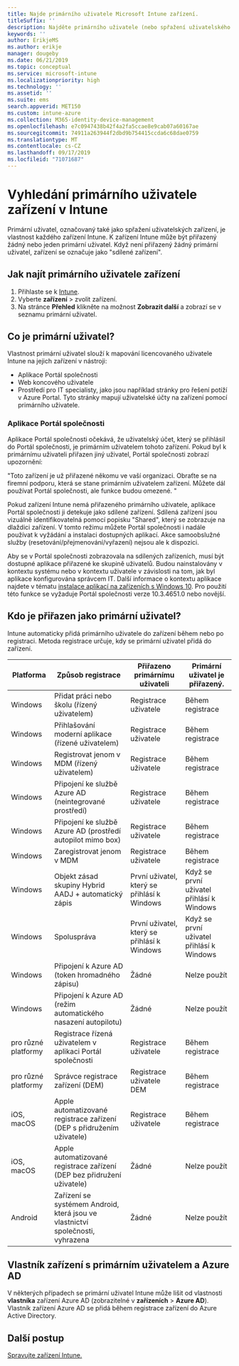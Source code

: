 ```yaml
---
title: Najde primárního uživatele Microsoft Intune zařízení.
titleSuffix: ''
description: Najděte primárního uživatele (nebo spřažení uživatelského zařízení) zařízení Intune.
keywords: ''
author: ErikjeMS
ms.author: erikje
manager: dougeby
ms.date: 06/21/2019
ms.topic: conceptual
ms.service: microsoft-intune
ms.localizationpriority: high
ms.technology: ''
ms.assetid: ''
ms.suite: ems
search.appverid: MET150
ms.custom: intune-azure
ms.collection: M365-identity-device-management
ms.openlocfilehash: e7c0947438b42f4a2fa5ccae8e9cab07a60167ae
ms.sourcegitcommit: 74911a263944f2dbd9b754415ccda6c68dae0759
ms.translationtype: MT
ms.contentlocale: cs-CZ
ms.lasthandoff: 09/17/2019
ms.locfileid: "71071687"
---
```

# <a name="find-the-primary-user-of-an-intune-device"></a>Vyhledání primárního uživatele zařízení v Intune

Primární uživatel, označovaný také jako spřažení uživatelských zařízení, je vlastnost každého zařízení Intune. K zařízení Intune může být přiřazený žádný nebo jeden primární uživatel. Když není přiřazený žádný primární uživatel, zařízení se označuje jako "sdílené zařízení".

## <a name="how-to-find-a-devices-primary-user"></a>Jak najít primárního uživatele zařízení

1. Přihlaste se k [Intune](https://go.microsoft.com/fwlink/?linkid=2090973).
2. Vyberte **zařízení** > zvolit zařízení.
3. Na stránce **Přehled** klikněte na možnost **Zobrazit další** a zobrazí se v seznamu primární uživatel.

## <a name="what-is-the-primary-user"></a>Co je primární uživatel?
Vlastnost primární uživatel slouží k mapování licencovaného uživatele Intune na jejich zařízení v nástroji:
- Aplikace Portál společnosti
- Web koncového uživatele
- Prostředí pro IT specialisty, jako jsou například stránky pro řešení potíží v Azure Portal. Tyto stránky mapují uživatelské účty na zařízení pomocí primárního uživatele.    

### <a name="company-portal-app"></a>Aplikace Portál společnosti
Aplikace Portál společnosti očekává, že uživatelský účet, který se přihlásil do Portál společnosti, je primárním uživatelem tohoto zařízení. Pokud byl k primárnímu uživateli přiřazen jiný uživatel, Portál společnosti zobrazí upozornění:

"Toto zařízení je už přiřazené někomu ve vaší organizaci. Obraťte se na firemní podporu, která se stane primárním uživatelem zařízení. Můžete dál používat Portál společnosti, ale funkce budou omezené. "

Pokud zařízení Intune nemá přiřazeného primárního uživatele, aplikace Portál společnosti ji detekuje jako sdílené zařízení. Sdílená zařízení jsou vizuálně identifikovatelná pomocí popisku "Shared", který se zobrazuje na dlaždici zařízení. V tomto režimu můžete Portál společnosti i nadále používat k vyžádání a instalaci dostupných aplikací. Akce samoobslužné služby (resetování/přejmenování/vyřazení) nejsou ale k dispozici.  

Aby se v Portál společnosti zobrazovala na sdílených zařízeních, musí být dostupné aplikace přiřazené ke skupině uživatelů. Budou nainstalovány v kontextu systému nebo v kontextu uživatele v závislosti na tom, jak byl aplikace konfigurována správcem IT. Další informace o kontextu aplikace najdete v tématu [instalace aplikací na zařízeních s Windows 10](apps-windows-10-app-deploy.md#installing-apps-on-windows-10-devices). Pro použití této funkce se vyžaduje Portál společnosti verze 10.3.4651.0 nebo novější.


## <a name="who-is-assigned-as-the-primary-user"></a>Kdo je přiřazen jako primární uživatel?
Intune automaticky přidá primárního uživatele do zařízení během nebo po registraci. Metoda registrace určuje, kdy se primární uživatel přidá do zařízení.

| Platforma | Způsob registrace | Přiřazeno primárnímu uživateli | Primární uživatel je přiřazený. |
| ---- | ---- | ---- | ---- |
| Windows | Přidat práci nebo školu (řízený uživatelem) | Registrace uživatele | Během registrace |   
| Windows | Přihlašování moderní aplikace (řízené uživatelem) | Registrace uživatele | Během registrace | 
| Windows | Registrovat jenom v MDM (řízený uživatelem) | Registrace uživatele | Během registrace | 
| Windows | Připojení ke službě Azure AD (neintegrované prostředí) | Registrace uživatele | Během registrace | 
| Windows | Připojení ke službě Azure AD (prostředí autopilot mimo box) | Registrace uživatele | Během registrace | 
| Windows | Zaregistrovat jenom v MDM | Registrace uživatele | Během registrace | 
| Windows | Objekt zásad skupiny Hybrid AADJ + automatický zápis | První uživatel, který se přihlásí k Windows | Když se první uživatel přihlásí k Windows| 
| Windows | Spoluspráva | První uživatel, který se přihlásí k Windows | Když se první uživatel přihlásí k Windows | 
| Windows | Připojení k Azure AD (token hromadného zápisu) | Žádné | Nelze použít | 
| Windows | Připojení k Azure AD (režim automatického nasazení autopilotu) | Žádné | Nelze použít | 
| pro různé platformy | Registrace řízená uživatelem v aplikaci Portál společnosti | Registrace uživatele | Během registrace |
| pro různé platformy | Správce registrace zařízení (DEM) | Registrace uživatele DEM | Během registrace |
| iOS, macOS | Apple automatizované registrace zařízení (DEP s přidružením uživatele) | Registrace uživatele | Během registrace |
| iOS, macOS | Apple automatizované registrace zařízení (DEP bez přidružení uživatele) | Žádné | Nelze použít |
| Android | Zařízení se systémem Android, která jsou ve vlastnictví společnosti, vyhrazena | Žádné | Nelze použít |

## <a name="primary-user-and-azure-ad-device-owner"></a>Vlastník zařízení s primárním uživatelem a Azure AD
V některých případech se primární uživatel Intune může lišit od vlastnosti **vlastníka** zařízení Azure AD (zobrazitelné v **zařízeních** > **Azure AD**). Vlastník zařízení Azure AD se přidá během registrace zařízení do Azure Active Directory.

## <a name="next-steps"></a>Další postup
[Spravujte zařízení Intune.](device-management.md)
